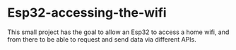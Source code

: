 # Esp32-accessing-the-wifi
This small project has the goal to allow an Esp32 to access a home wifi, 
and from there to be able to request and send data via different APIs.
